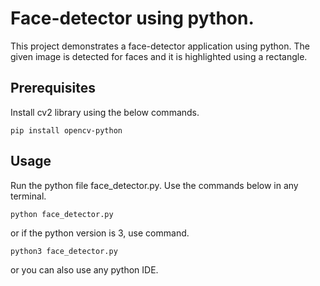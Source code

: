 # Face-detector using python.

This project demonstrates a face-detector application using python. The given image is detected for faces and it is highlighted using a rectangle.

## Prerequisites

Install cv2 library using the below commands.

````
pip install opencv-python

````

## Usage

Run the python file face_detector.py. Use the commands below in any terminal.
```
python face_detector.py

```
or if the python version is 3, use command.

```
python3 face_detector.py

```
or you can also use any python IDE.